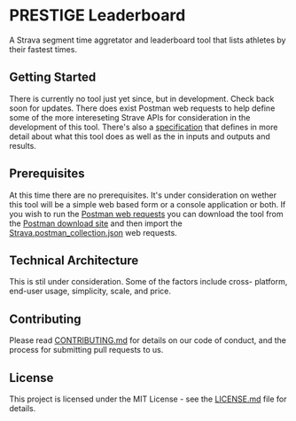 # PRESTIGE Leaderboard
A Strava segment time aggretator and leaderboard tool that lists athletes by their fastest times.

## Getting Started
There is currently no tool just yet since, but in development. Check back soon for updates. There does exist Postman web requests to help define some of the more intereseting Strave APIs for consideration in the development of this tool. There's also a [specification](SPEC.md) that defines in more detail about what this tool does as well as the in inputs and outputs and results. 

## Prerequisites
At this time there are no prerequisites. It's under consideration on wether this tool will be a simple web based form or a console application or both. If you wish to run the [Postman web requests](postman/Strava.postman_collection.json) you can download the tool from the [Postman download site](https://www.getpostman.com/downloads/) and then import the [Strava.postman_collection.json](postman/Strava.postman_collection.json) web requests.

## Technical Architecture
This is stil under consideration. Some of the factors include cross- platform, end-user usage, simplicity, scale, and price. 


## Contributing
Please read [CONTRIBUTING.md](CONTRIBUTING.md) for details on our code of conduct, and the process for submitting pull requests to us.

## License
This project is licensed under the MIT License - see the [LICENSE.md](LICENSE.md) file for details.

